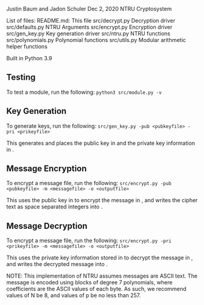 Justin Baum and Jadon Schuler
Dec 2, 2020
NTRU Cryptosystem



List of files:
README.md:              This file
src/decrypt.py          Decryption driver
src/defaults.py         NTRU Arguments
src/encrypt.py          Encryption driver
src/gen_key.py          Key generation driver
src/ntru.py             NTRU functions
src/polynomials.py      Polynomial functions
src/utils.py            Modular arithmetic helper functions



Built in Python 3.9



## Testing
To test a module, run the following:
`python3 src/module.py -v`



## Key Generation
To generate keys, run the following:
`src/gen_key.py -pub <pubkeyfile> -pri <prikeyfile>`

This generates and places the public key in <pubkeyfile> and the private key
information in <prikeyfile>.



## Message Encryption
To encrypt a message file, run the following:
`src/encrypt.py -pub <pubkeyfile> -m <messagefile> -o <outputfile>`

This uses the public key in <pubkeyfile> to encrypt the message in <messagefile>,
and writes the cipher text as space separated integers into <outputfile>.



## Message Decryption
To encrypt a message file, run the following:
`src/encrypt.py -pri <prikeyfile> -m <messagefile> -o <outputfile>`

This uses the private key information stored in <prikeyfile> to decrypt the
message in <cipherfile>, and writes the decrypted message into <outputfile>.



NOTE:
This implementation of NTRU assumes messages are ASCII text. The message is
encoded using blocks of degree 7 polynomials, where coefficients are the ASCII
values of each byte. As such, we recommend values of N be 8, and values of p be
no less than 257.

